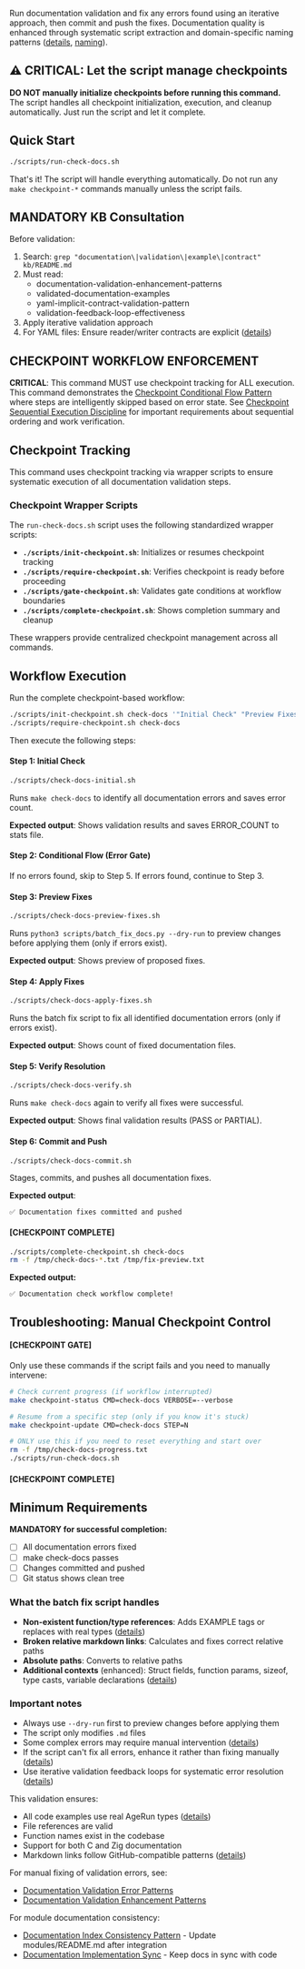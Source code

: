 Run documentation validation and fix any errors found using an iterative approach, then commit and push the fixes. Documentation quality is enhanced through systematic script extraction and domain-specific naming patterns ([details](../../../kb/command-helper-script-extraction-pattern.md), [naming](../../../kb/script-domain-naming-convention.md)).

## ⚠️ CRITICAL: Let the script manage checkpoints

**DO NOT manually initialize checkpoints before running this command.** The script handles all checkpoint initialization, execution, and cleanup automatically. Just run the script and let it complete.

## Quick Start

```bash
./scripts/run-check-docs.sh
```

That's it! The script will handle everything automatically. Do not run any `make checkpoint-*` commands manually unless the script fails.

## MANDATORY KB Consultation

Before validation:
1. Search: `grep "documentation\|validation\|example\|contract" kb/README.md`
2. Must read:
   - documentation-validation-enhancement-patterns
   - validated-documentation-examples
   - yaml-implicit-contract-validation-pattern
   - validation-feedback-loop-effectiveness
3. Apply iterative validation approach
4. For YAML files: Ensure reader/writer contracts are explicit ([details](../../../kb/yaml-implicit-contract-validation-pattern.md))

## CHECKPOINT WORKFLOW ENFORCEMENT

**CRITICAL**: This command MUST use checkpoint tracking for ALL execution. This command demonstrates the [Checkpoint Conditional Flow Pattern](../../../kb/checkpoint-conditional-flow-pattern.md) where steps are intelligently skipped based on error state. See [Checkpoint Sequential Execution Discipline](../../../kb/checkpoint-sequential-execution-discipline.md) for important requirements about sequential ordering and work verification.

## Checkpoint Tracking

This command uses checkpoint tracking via wrapper scripts to ensure systematic execution of all documentation validation steps.

### Checkpoint Wrapper Scripts

The `run-check-docs.sh` script uses the following standardized wrapper scripts:

- **`./scripts/init-checkpoint.sh`**: Initializes or resumes checkpoint tracking
- **`./scripts/require-checkpoint.sh`**: Verifies checkpoint is ready before proceeding
- **`./scripts/gate-checkpoint.sh`**: Validates gate conditions at workflow boundaries
- **`./scripts/complete-checkpoint.sh`**: Shows completion summary and cleanup

These wrappers provide centralized checkpoint management across all commands.

## Workflow Execution

Run the complete checkpoint-based workflow:

```bash
./scripts/init-checkpoint.sh check-docs '"Initial Check" "Preview Fixes" "Apply Fixes" "Verify Resolution" "Commit and Push"'
./scripts/require-checkpoint.sh check-docs
```

Then execute the following steps:

#### Step 1: Initial Check

```bash
./scripts/check-docs-initial.sh
```

Runs `make check-docs` to identify all documentation errors and saves error count.

**Expected output**: Shows validation results and saves ERROR_COUNT to stats file.

#### Step 2: Conditional Flow (Error Gate)

If no errors found, skip to Step 5. If errors found, continue to Step 3.

#### Step 3: Preview Fixes

```bash
./scripts/check-docs-preview-fixes.sh
```

Runs `python3 scripts/batch_fix_docs.py --dry-run` to preview changes before applying them (only if errors exist).

**Expected output**: Shows preview of proposed fixes.

#### Step 4: Apply Fixes

```bash
./scripts/check-docs-apply-fixes.sh
```

Runs the batch fix script to fix all identified documentation errors (only if errors exist).

**Expected output**: Shows count of fixed documentation files.

#### Step 5: Verify Resolution

```bash
./scripts/check-docs-verify.sh
```

Runs `make check-docs` again to verify all fixes were successful.

**Expected output**: Shows final validation results (PASS or PARTIAL).

#### Step 6: Commit and Push

```bash
./scripts/check-docs-commit.sh
```

Stages, commits, and pushes all documentation fixes.

**Expected output**:
```
✅ Documentation fixes committed and pushed
```

#### [CHECKPOINT COMPLETE]

```bash
./scripts/complete-checkpoint.sh check-docs
rm -f /tmp/check-docs-*.txt /tmp/fix-preview.txt
```

**Expected output:**
```
✅ Documentation check workflow complete!
```

## Troubleshooting: Manual Checkpoint Control

#### [CHECKPOINT GATE]

Only use these commands if the script fails and you need to manually intervene:

```bash
# Check current progress (if workflow interrupted)
make checkpoint-status CMD=check-docs VERBOSE=--verbose

# Resume from a specific step (only if you know it's stuck)
make checkpoint-update CMD=check-docs STEP=N

# ONLY use this if you need to reset everything and start over
rm -f /tmp/check-docs-progress.txt
./scripts/run-check-docs.sh
```

#### [CHECKPOINT COMPLETE]

## Minimum Requirements

**MANDATORY for successful completion:**
- [ ] All documentation errors fixed
- [ ] make check-docs passes
- [ ] Changes committed and pushed
- [ ] Git status shows clean tree

### What the batch fix script handles
- **Non-existent function/type references**: Adds EXAMPLE tags or replaces with real types ([details](../../../kb/documentation-placeholder-validation-pattern.md))
- **Broken relative markdown links**: Calculates and fixes correct relative paths
- **Absolute paths**: Converts to relative paths
- **Additional contexts** (enhanced): Struct fields, function params, sizeof, type casts, variable declarations ([details](../../../kb/batch-documentation-fix-enhancement.md))

### Important notes
- Always use `--dry-run` first to preview changes before applying them
- The script only modifies `.md` files
- Some complex errors may require manual intervention ([details](../../../kb/documentation-error-type-classification.md))
- If the script can't fix all errors, enhance it rather than fixing manually ([details](../../../kb/script-enhancement-over-one-off.md))
- Use iterative validation feedback loops for systematic error resolution ([details](../../../kb/validation-feedback-loop-effectiveness.md))

This validation ensures:
- All code examples use real AgeRun types ([details](../../../kb/validated-documentation-examples.md))
- File references are valid
- Function names exist in the codebase
- Support for both C and Zig documentation
- Markdown links follow GitHub-compatible patterns ([details](../../../kb/markdown-link-resolution-patterns.md))

For manual fixing of validation errors, see:
- [Documentation Validation Error Patterns](../../../kb/documentation-validation-error-patterns.md)
- [Documentation Validation Enhancement Patterns](../../../kb/documentation-validation-enhancement-patterns.md)

For module documentation consistency:
- [Documentation Index Consistency Pattern](../../../kb/documentation-index-consistency-pattern.md) - Update modules/README.md after integration
- [Documentation Implementation Sync](../../../kb/documentation-implementation-sync.md) - Keep docs in sync with code
